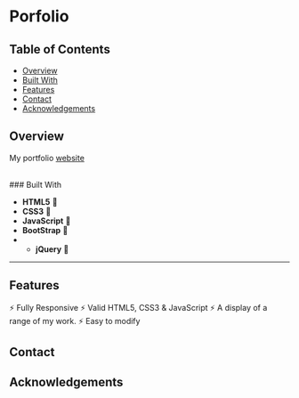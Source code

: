 # Porfolio

## Table of Contents

- [Overview](#overview)
- [Built With](#built-with)
- [Features](#features)
- [Contact](#contact)
- [Acknowledgements](#acknowledgements)

## Overview
My portfolio [website](http://cbaj.epizy.com/?i=1) 
<!-- TODO: Add a screenshot of the live project.
    1. Link to a 'live demo.'
    2. Describe your overall experience in a couple of sentences.
    3. List a few specific technical things that you learned or improved on.
    4. Share any other tips or guidance for others attempting this or something similar.
 -->
<br/>
### Built With

- **HTML5** 🚀
- **CSS3** 🚀
- **JavaScript** 🚀
- **BootStrap** 🚀
- - **jQuery** 🚀

---




<!-- TODO: List any MAJOR libraries/frameworks (e.g. React, Tailwind) with links to their homepages. -->

## Features
⚡️ Fully Responsive
⚡️ Valid HTML5, CSS3 & JavaScript
⚡️ A display of a range of my work.
⚡️ Easy to modify

<!-- TODO: List what specific 'user problems' that this application solves. -->

## Contact

<!-- TODO: Include icons and links to your RELEVANT, PROFESSIONAL 'DEV-ORIENTED' social media. LinkedIn and dev.to are minimum. -->

## Acknowledgements

<!-- TODO: List any blog posts, tutorials or plugins that you may have used to complete the project. Only list those that had a significant impact. Obviously, we all 'Google' stuff while working on our things, but maybe something in particular stood out as a 'major contributor' to your skill set for this project. -->
